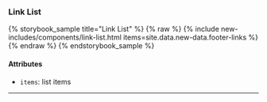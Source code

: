 ### Link List

{% storybook_sample title="Link List" %}
{% raw %}
{%
  include new-includes/components/link-list.html
  items=site.data.new-data.footer-links
%}
{% endraw %}
{% endstorybook_sample %}

#### Attributes

- `items`: list items

---
